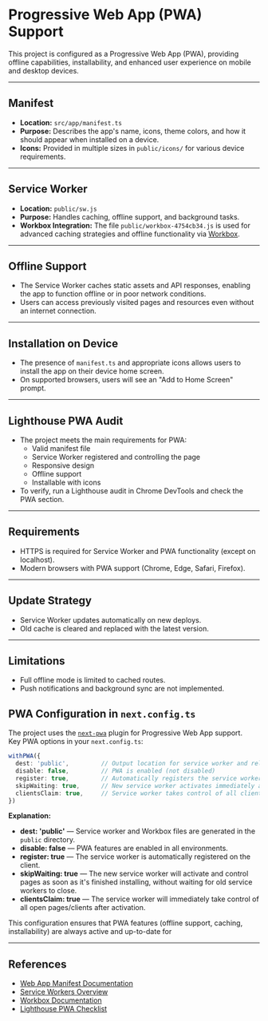 # Progressive Web App (PWA) Support

This project is configured as a Progressive Web App (PWA), providing offline capabilities, installability, and enhanced user experience on mobile and desktop devices.

---

## Manifest

- **Location:** `src/app/manifest.ts`
- **Purpose:** Describes the app's name, icons, theme colors, and how it should appear when installed on a device.
- **Icons:** Provided in multiple sizes in `public/icons/` for various device requirements.

---

## Service Worker

- **Location:** `public/sw.js`
- **Purpose:** Handles caching, offline support, and background tasks.
- **Workbox Integration:** The file `public/workbox-4754cb34.js` is used for advanced caching strategies and offline functionality via [Workbox](https://developer.chrome.com/docs/workbox/).

---

## Offline Support

- The Service Worker caches static assets and API responses, enabling the app to function offline or in poor network conditions.
- Users can access previously visited pages and resources even without an internet connection.

---

## Installation on Device

- The presence of `manifest.ts` and appropriate icons allows users to install the app on their device home screen.
- On supported browsers, users will see an "Add to Home Screen" prompt.

---

## Lighthouse PWA Audit

- The project meets the main requirements for PWA:
  - Valid manifest file
  - Service Worker registered and controlling the page
  - Responsive design
  - Offline support
  - Installable with icons
- To verify, run a Lighthouse audit in Chrome DevTools and check the PWA section.

---

## Requirements

- HTTPS is required for Service Worker and PWA functionality (except on localhost).
- Modern browsers with PWA support (Chrome, Edge, Safari, Firefox).

---

## Update Strategy

- Service Worker updates automatically on new deploys.
- Old cache is cleared and replaced with the latest version.

---

## Limitations

- Full offline mode is limited to cached routes.
- Push notifications and background sync are not implemented.


## PWA Configuration in `next.config.ts`

The project uses the [`next-pwa`](https://github.com/shadowwalker/next-pwa) plugin for Progressive Web App support.  
Key PWA options in your `next.config.ts`:

```typescript
withPWA({
  dest: 'public',         // Output location for service worker and related files
  disable: false,         // PWA is enabled (not disabled)
  register: true,         // Automatically registers the service worker
  skipWaiting: true,      // New service worker activates immediately after installation
  clientsClaim: true,     // Service worker takes control of all clients as soon as it activates
})
```

**Explanation:**
- **dest: 'public'** — Service worker and Workbox files are generated in the `public` directory.
- **disable: false** — PWA features are enabled in all environments.
- **register: true** — The service worker is automatically registered on the client.
- **skipWaiting: true** — The new service worker will activate and control pages as soon as it's finished installing, without waiting for old service workers to close.
- **clientsClaim: true** — The service worker will immediately take control of all open pages/clients after activation.

This configuration ensures that PWA features (offline support, caching, installability) are always active and up-to-date for

---

## References

- [Web App Manifest Documentation](https://developer.mozilla.org/en-US/docs/Web/Manifest)
- [Service Workers Overview](https://developer.mozilla.org/en-US/docs/Web/API/Service_Worker_API)
- [Workbox Documentation](https://developer.chrome.com/docs/workbox/)
- [Lighthouse PWA Checklist](https://web.dev/pwa-checklist/)